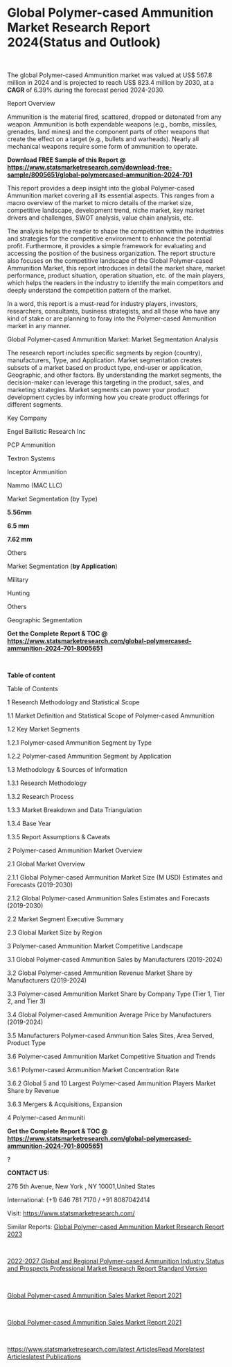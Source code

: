 <h1>Global Polymer-cased Ammunition Market Research Report 2024(Status and Outlook)</h1><br/><p>The global Polymer-cased Ammunition market was valued at US$ 567.8 million in 2024 and is projected to reach US$ 823.4 million by 2030, at a <strong>CAGR</strong> of 6.39% during the forecast period 2024-2030.</p>
 
 
 
 <p>Report Overview</p>
 
 
 
 <p>Ammunition is the material fired, scattered, dropped or detonated from any weapon. Ammunition is both expendable weapons (e.g., bombs, missiles, grenades, land mines) and the component parts of other weapons that create the effect on a target (e.g., bullets and warheads). Nearly all mechanical weapons require some form of ammunition to operate.</p>
 
 
 
 <p><strong>Download FREE Sample of this Report @ <a href="https://www.statsmarketresearch.com/download-free-sample/8005651/global-polymercased-ammunition-2024-701">https://www.statsmarketresearch.com/download-free-sample/8005651/global-polymercased-ammunition-2024-701</a></strong></p>
 
 
 
 <p>This report provides a deep insight into the global Polymer-cased Ammunition market covering all its essential aspects. This ranges from a macro overview of the market to micro details of the market size, competitive landscape, development trend, niche market, key market drivers and challenges, SWOT analysis, value chain analysis, etc.</p>
 
 
 
 <p>The analysis helps the reader to shape the competition within the industries and strategies for the competitive environment to enhance the potential profit. Furthermore, it provides a simple framework for evaluating and accessing the position of the business organization. The report structure also focuses on the competitive landscape of the Global Polymer-cased Ammunition Market, this report introduces in detail the market share, market performance, product situation, operation situation, etc. of the main players, which helps the readers in the industry to identify the main competitors and deeply understand the competition pattern of the market.</p>
 
 
 
 <p>In a word, this report is a must-read for industry players, investors, researchers, consultants, business strategists, and all those who have any kind of stake or are planning to foray into the Polymer-cased Ammunition market in any manner.</p>
 
 
 
 <p>Global Polymer-cased Ammunition Market: Market Segmentation Analysis</p>
 
 
 
 <p>The research report includes specific segments by region (country), manufacturers, Type, and Application. Market segmentation creates subsets of a market based on product type, end-user or application, Geographic, and other factors. By understanding the market segments, the decision-maker can leverage this targeting in the product, sales, and marketing strategies. Market segments can power your product development cycles by informing how you create product offerings for different segments.</p>
 
 
 
 <p>Key Company</p>
 
 
 
 <p>Engel Ballistic Research Inc</p>
 
 
 
 <p>PCP Ammunition</p>
 
 
 
 <p>Textron Systems</p>
 
 
 
 <p>Inceptor Ammunition</p>
 
 
 
 <p>Nammo (MAC LLC)</p>
 
 
 
 <p>Market Segmentation (by Type)</p>
 
 
 
 <p><strong>5.56mm</strong></p>
 
 
 
 <p><strong>6.5 mm</strong></p>
 
 
 
 <p><strong>7.62 mm</strong></p>
 
 
 
 <p>Others</p>
 
 
 
 <p>Market Segmentation (<strong>by Application</strong>)</p>
 
 
 
 <p>Military</p>
 
 
 
 <p>Hunting</p>
 
 
 
 <p>Others</p>
 
 
 
 <p>Geographic Segmentation</p>
 
 
 
 <div><b>Get the Complete Report & TOC @ <a href="https://www.statsmarketresearch.com/global-polymercased-ammunition-2024-701-8005651">https://www.statsmarketresearch.com/global-polymercased-ammunition-2024-701-8005651</a></b></div>
 
 
 
 <p><br />
 
 <b>Table of content</b></p>
 
 
 
 <p>Table of Contents<br />
 
 1 Research Methodology and Statistical Scope<br />
 
 1.1 Market Definition and Statistical Scope of Polymer-cased Ammunition<br />
 
 1.2 Key Market Segments<br />
 
 1.2.1 Polymer-cased Ammunition Segment by Type<br />
 
 1.2.2 Polymer-cased Ammunition Segment by Application<br />
 
 1.3 Methodology & Sources of Information<br />
 
 1.3.1 Research Methodology<br />
 
 1.3.2 Research Process<br />
 
 1.3.3 Market Breakdown and Data Triangulation<br />
 
 1.3.4 Base Year<br />
 
 1.3.5 Report Assumptions & Caveats<br />
 
 2 Polymer-cased Ammunition Market Overview<br />
 
 2.1 Global Market Overview<br />
 
 2.1.1 Global Polymer-cased Ammunition Market Size (M USD) Estimates and Forecasts (2019-2030)<br />
 
 2.1.2 Global Polymer-cased Ammunition Sales Estimates and Forecasts (2019-2030)<br />
 
 2.2 Market Segment Executive Summary<br />
 
 2.3 Global Market Size by Region<br />
 
 3 Polymer-cased Ammunition Market Competitive Landscape<br />
 
 3.1 Global Polymer-cased Ammunition Sales by Manufacturers (2019-2024)<br />
 
 3.2 Global Polymer-cased Ammunition Revenue Market Share by Manufacturers (2019-2024)<br />
 
 3.3 Polymer-cased Ammunition Market Share by Company Type (Tier 1, Tier 2, and Tier 3)<br />
 
 3.4 Global Polymer-cased Ammunition Average Price by Manufacturers (2019-2024)<br />
 
 3.5 Manufacturers Polymer-cased Ammunition Sales Sites, Area Served, Product Type<br />
 
 3.6 Polymer-cased Ammunition Market Competitive Situation and Trends<br />
 
 3.6.1 Polymer-cased Ammunition Market Concentration Rate<br />
 
 3.6.2 Global 5 and 10 Largest Polymer-cased Ammunition Players Market Share by Revenue<br />
 
 3.6.3 Mergers & Acquisitions, Expansion<br />
 
 4 Polymer-cased Ammuniti</p>
 
 
 
 <div><b>Get the Complete Report & TOC @ <a href="https://www.statsmarketresearch.com/global-polymercased-ammunition-2024-701-8005651">https://www.statsmarketresearch.com/global-polymercased-ammunition-2024-701-8005651</a></b></div>
 
 
 
 <p>? </p>
 
 
 
 <p><b>CONTACT US:</b><br />
 
 276 5th Avenue, New York , NY 10001,United States<br />
 
 International: (+1) 646 781 7170 / +91 8087042414<br />
 
 Visit: <a href="https://www.statsmarketresearch.com/">https://www.statsmarketresearch.com/</a><br />
 
 Similar Reports: <a href="https://www.statsmarketresearch.com/global-polymercased-ammunition-2024-701-8005651">Global Polymer-cased Ammunition Market Research Report 2023</a><br />
 
 <br />
 
 <a href="https://www.statsmarketresearch.com/global-polymercased-ammunition-2024-701-8005651">2022-2027 Global and Regional Polymer-cased Ammunition Industry Status and Prospects Professional Market Research Report Standard Version</a><br />
 
 <br />
 
 <a href="https://www.statsmarketresearch.com/global-polymercased-ammunition-2024-701-8005651">Global Polymer-cased Ammunition Sales Market Report 2021</a><br />
 
 <br />
 
 <a href="https://www.statsmarketresearch.com/global-polymercased-ammunition-2024-701-8005651">Global Polymer-cased Ammunition Sales Market Report 2021</a><br />
 
 <br />
 
 <a href="https://gyeongbokgung.com">https://www.statsmarketresearch.com/</a><a href="https://hallyeomaritime.com">latest Articles</a><a href="https://jingwansa.com">Read More</a><a href="https://nguoiviet.jp/">latest Articles</a><a href="https://www.intelmarketresearch.com/">latest Publications</a></p>